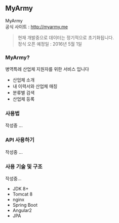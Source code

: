 ## MyArmy
MyArmy  
공식 사이트 :
<http://myarmy.me>  

> 현재 개발중으로 데이터는 정기적으로 초기화됩니다.  
> 정식 오픈 예정일 : 2016년 5월 1일

### MyArmy?
병역특례 산업체 지원자를 위한 서비스 입니다
* 산업체 소개
* 내 이력서와 산업체 매칭
* 분류별 검색
* 산업체 등록


### 사용법
작성중 ...

### API 사용하기
작성중 ...

### 사용 기술 및 구조
작성중...
- JDK 8+
- Tomcat 8
- nginx
- Spring Boot
- Angular2
- JPA
